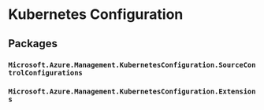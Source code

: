 # Kubernetes Configuration
## Packages
### `Microsoft.Azure.Management.KubernetesConfiguration.SourceControlConfigurations`
### `Microsoft.Azure.Management.KubernetesConfiguration.Extensions`
